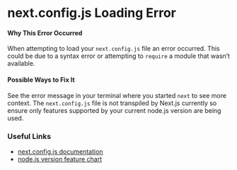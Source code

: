 next.config.js Loading Error
============================

#### Why This Error Occurred

When attempting to load your `next.config.js` file an error occurred. This could be due to a syntax error or attempting to `require` a module that wasn’t available.

#### Possible Ways to Fix It

See the error message in your terminal where you started `next` to see more context. The `next.config.js` file is not transpiled by Next.js currently so ensure only features supported by your current node.js version are being used.

### Useful Links

-   [next.config.js documentation](https://nextjs.org/docs/api-reference/next.config.js/introduction)
-   [node.js version feature chart](https://node.green/)
